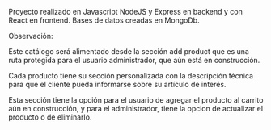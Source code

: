 

Proyecto realizado en Javascript  NodeJS y Express en backend y con React en frontend. Bases de datos creadas en MongoDb.

Observación: 

Este catálogo será alimentado desde la sección add product que es una ruta protegida para el usuario administrador, que aún está en construcción.

Cada producto tiene su sección personalizada con la descripción técnica para que el cliente pueda informarse sobre su artículo de interés.

Esta sección tiene la opción para el usuario de agregar el producto al carrito aún en construcción, y para el administrador, tiene la opcion de actualizar el producto o de eliminarlo.





